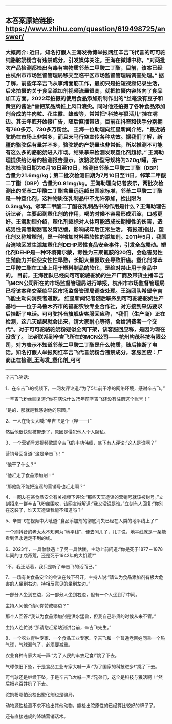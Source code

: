 ----------------------------------------
## 本答案原始链接: https://www.zhihu.com/question/619498725/answer/
### 大概简介: 近日，知名打假人王海发微博举报网红辛吉飞代言的可可驼纯骆驼奶粉含有违禁成分，引发媒体关注。王海在微博中称，“对两批次产品检测都检出有毒有害物质邻苯二甲酸二丁酯，目前，该案已经由杭州市市场监督管理局移交至临平区市场监督管理局调查处理。” 据了解，前些年辛吉飞从事烤面筋工作，最初只是拍短视频记录生活，后来拍摄的关于食品添加剂视频流量很高，就把拍摄内容转向了食品加工方面。2022年拍摄的使用食品添加剂制作出的“丝毫没有豆子和黄豆的酱油”曾把某品牌推上风口浪尖。同时他还拍摄了各种食品添加剂合成的牛肉粒、花生露、蜂蜜等，常常把“科技与狠活儿”挂在嘴边。其去年底开始接广告，随后直播带货，目前在抖音和快手分别拥有760多万、730多万粉丝。 王海一位助理向红星新闻介绍，“最近骆驼奶在市场上非常多，而且天马行空宣传各种功效。据我们了解，新疆的骆驼保有量并不多，骆驼奶的产奶量也非常低，所以推测不可能有这么多的骆驼奶进入市场。结果拿来检测发现塑化剂超标。” 王海助理提供给记者的检测报告显示，该骆驼奶型号规格为320g/罐，第一批次检验日期为6月18日至19日，检测出邻苯二甲酸二丁酯（DBP）含量为21.6mg/kg；第二批次检测日期为7月10日至11日，邻苯二甲酸二丁酯（DBP）含量为0.81mg/kg。王海助理向记者表示，两批次检测出的邻苯二甲酸二丁酯含量远远超出国家标准，邻苯二甲酸二丁酯是一种塑化剂，这种物质在乳制品中不允许添加，检出限为0.3mg/kg。邻苯二甲酸二丁酯在乳制品中的作用是什么？王海助理告诉记者，主要起到塑化剂的作用，喝的时候不容易形成沉淀，口感更好。王海助理介绍，塑化剂超标对人体可能造成长期慢性的伤害，造成男性青春期器官发育迟缓，影响成年后正常生活。 有报道指出，塑化剂又称增塑剂，是一种增加材料柔软性的添加剂。2011年5月，我国台湾地区发生添加塑化剂DEHP恶性食品安全事件，引发全岛震动。塑化剂DEHP是一种环境荷尔蒙，毒性为三聚氰胺的20倍，会危害男性生殖能力并促使女性性早熟，长期大量摄取会导致肝癌。塑化剂邻苯二甲酸二酯在工业上用于塑料制品的软化，是绝对禁止用于食品中的。 目前，王海团队已经向可可驼骆驼奶的生产厂商及带货主播辛吉飞MCN公司所在的市场监督管理局进行举报，杭州市市场监督管理局已将该案移交至临平区市场监督管理局调查处理。王海团队希望辛吉飞能主动向消费者道歉。 红星新闻记者随后联系到可可驼骆驼奶生产基地——位于乌鲁木齐市的褔驼农牧专业合作社，对方接到采访要求后挂断了电话。可可驼抖音旗舰店客服回应称，“我们（生产商）正在检测，这几天结果就会出来，请大家耐心等待，会给消费者一个交代”。对于可可驼骆驼奶粉疑似全网下架，该客服回应称，是因为现在没货了。 记者联系到辛吉飞所在的MCN公司——杭州构茂科技有限公司，对方表示不知道邻苯二甲酸二丁酯是什么物质，随后挂断了电话。知名打假人举报网红辛吉飞代言奶粉含违禁成分，客服回应：厂商正在检测_王海发_塑化剂_可可
----------------------------------------
辛吉飞笑话:

1、在辛吉飞的视频下，一网友评论道:“为了5年前干净的网络环境，感谢辛吉飞。”

一辛吉飞粉丝回复道:“你在瞎说什么?5年前辛吉飞还没有注册这个账号！”

“是的，那就是我感谢他的原因。”

2、一人在街头大喊:“辛吉飞是个（哔——）”

然后他很快就被带走了，原因是侵犯他人个人隐私。

3、一个营销号发视频歌颂辛吉飞的丰功伟绩，底下有人评论:“这人是谁啊？”

营销号回复道:“这是辛吉飞！”

“他干了什么？”

“他赶走了食品添加剂！”

“那他能不能把造谣的营销号也赶走啊？”

4、一网友在某食品安全有关视频下评论:“那些天天造谣的营销号就该被封号。”立刻招来一群辛吉飞粉丝围攻，该网友辩解道:“我又没说是谁。”立刻有人回复:“你别在这装了，谁天天造谣我能不知道吗？”

5、辛吉飞在视频中大吼道:“食品添加剂的彻底消失已经在人类的地平线上了!”

一个刷抖音的老太太不知何为“地平线”，便去问儿子，儿子说，地平线就是一条能看到但永远走不到的线。

6、2023年，一具骷髅遇上了另一具骷髅，主动上前问道:“你是死于1877－1878年间的丁戊奇荒，还是死于1942年的大饥荒?”

“不，我还活着，我只是听了辛吉飞的话而已。”

7、一场有关食品安全的会议在线下召开，主持人说:“请认为食品添加剂有极大危害的人坐到右边，持相反意见的坐到左边。”

一部分人坐到左边，另一部分人坐到右边，但有一个人坐到了中间。

主持人问他:“请问你赞成哪边？”

那个人回答:“我认为食品添加剂是洪水猛兽，但我自己带货的时候从来不管。”

主持人连忙说:“那请您赶紧站到讲台前，辛吉飞先生。”

8、一个农业育种专家、一个食品工业专家、辛吉飞和一个普通老百姓同乘一个热气球，气球漏气了，必须要减重。

农业育种专家大喊一声:“为了人民的丰衣足食!”跳了下去。

气球依旧下坠，于是食品工业专家大喊一声:“为了国家的科技进步!”跳了下去。

可气球还是继续下坠，于是辛吉飞大喊一声:“兄弟们，这全是科技与狠活啊！”然后把老百姓扔了下去。

驼奶粉哪怕没检出塑化剂也是骗局。

动物源性检测不求不检出其他动物，能检出驼原性的已经算比较好的牌子了。

还有直接违规的降糖营销话术。